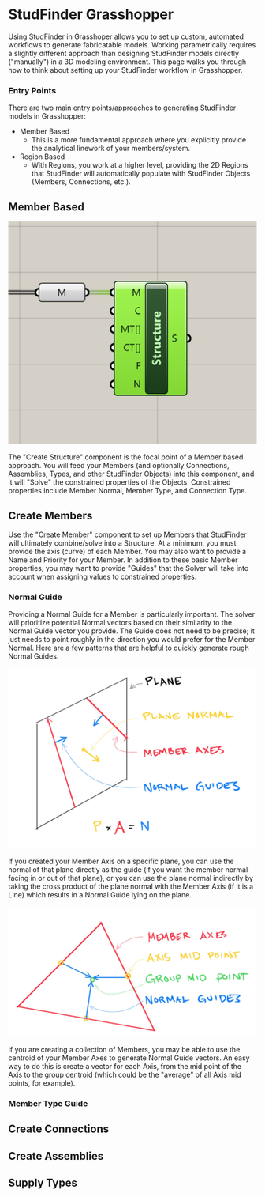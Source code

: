 # StudFinder Grasshopper
Using StudFinder in Grasshoper allows you to set up custom, automated workflows to generate fabricatable models. Working parametrically requires a slightly different approach than designing StudFinder models directly ("manually") in a 3D modeling environment. This page walks you through how to think about setting up your StudFinder workflow in Grasshopper.

### Entry Points
There are two main entry points/approaches to generating StudFinder models in Grasshopper: 
- Member Based 
    - This is a more fundamental approach where you explicitly provide the analytical linework of your members/system.
- Region Based
    - With Regions, you work at a higher level, providing the 2D Regions that StudFinder will automatically populate with StudFinder Objects (Members, Connections, etc.).

## Member Based
![Create Structure with a list of Members as an input](/assets/workflows/Grasshopper_CreateStructure.JPG)

The "Create Structure" component is the focal point of a Member based approach. You will feed your Members (and optionally Connections, Assemblies, Types, and other StudFinder Objects) into this component, and it will "Solve" the constrained properties of the Objects. Constrained properties include Member Normal, Member Type, and Connection Type.

## Create Members
Use the "Create Member" component to set up Members that StudFinder will ultimately combine/solve into a Structure. At a minimum, you must provide the axis (curve) of each Member. You may also want to provide a Name and Priority for your Member. In addition to these basic Member properties, you may want to provide "Guides" that the Solver will take into account when assigning values to constrained properties. 

### Normal Guide 
Providing a Normal Guide for a Member is particularly important. The solver will prioritize potential Normal vectors based on their similarity to the Normal Guide vector you provide. The Guide does not need to be precise; it just needs to point roughly in the direction you would prefer for the Member Normal. Here are a few patterns that are helpful to quickly generate rough Normal Guides.

![Normal Guide by cross product with plane normal](/assets/workflows/Grasshopper_NormalGuide_CrossProduct.JPG)

If you created your Member Axis on a specific plane, you can use the normal of that plane directly as the guide (if you want the member normal facing in or out of that plane), or you can use the plane normal indirectly by taking the cross product of the plane normal with the Member Axis (if it is a Line) which results in a Normal Guide lying on the plane.

![Normal Guide by midpoints](/assets/workflows/Grasshopper_NormalGuide_MidPoints.JPG)

If you are creating a collection of Members, you may be able to use the centroid of your Member Axes to generate Normal Guide vectors. An easy way to do this is create a vector for each Axis, from the mid point of the Axis to the group centroid (which could be the "average" of all Axis mid points, for example).

### Member Type Guide

## Create Connections

## Create Assemblies

## Supply Types
